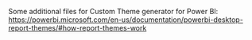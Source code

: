Some additional files for Custom Theme generator for Power BI: 
https://powerbi.microsoft.com/en-us/documentation/powerbi-desktop-report-themes/#how-report-themes-work

